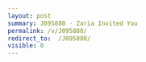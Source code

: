 ```yaml
---
layout: post
summary: J095880 - Zaria Invited You
permalink: /v/J095880/
redirect_to:  /J095880/
visible: 0
---
```

